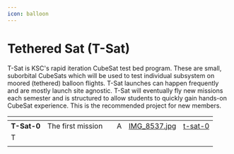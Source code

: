 ```yaml
---
icon: balloon
---
```


# Tethered Sat (T-Sat)

T-Sat is KSC's rapid iteration CubeSat test bed program. These are small, suborbital CubeSats which will be used to test individual subsystem on moored (tethered) balloon flights. T-Sat launches can happen frequently and are mostly launch site agnostic. T-Sat will eventually fly new missions each semester and is structured to allow students to quickly gain hands-on CubeSat experience. This is the recommended project for new members.



<table data-view="cards"><thead><tr><th></th><th></th><th></th><th></th><th data-card-cover data-type="files"></th><th data-hidden data-card-target data-type="content-ref"></th></tr></thead><tbody><tr><td><strong>T-Sat-0</strong></td><td>The first mission</td><td></td><td>A</td><td><a href="../../.gitbook/assets/IMG_8537.jpg">IMG_8537.jpg</a></td><td><a href="t-sat-0/">t-sat-0</a></td></tr><tr><td>T</td><td></td><td></td><td></td><td></td><td></td></tr><tr><td></td><td></td><td></td><td></td><td></td><td></td></tr></tbody></table>

